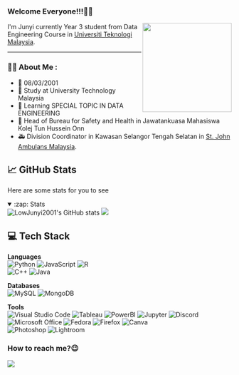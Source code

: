 ### Welcome Everyone!!!🤗🤗
<img align="right" width="200px" src= "https://media.tenor.com/FABadXdQ65MAAAAC/hi-hello.gif" >  

I'm Junyi currently Year 3 student from Data Engineering Course in [Universiti Teknologi Malaysia](https://www.utm.my/).

---

### :man_technologist: About Me :

- 📆 08/03/2001
- 🏫 Study at University Technology Malaysia
- 📝 Learning SPECIAL TOPIC IN DATA ENGINEERING
- 🦺 Head of Bureau for Safety and Health in Jawatankuasa Mahasiswa Kolej Tun Hussein Onn
- 🚑 Division Coordinator in Kawasan Selangor Tengah Selatan in [St. John Ambulans Malaysia](http://sjamsde.dyndns.org:81/data/results.cfm?SJAMID=60554&Submit=Search).

## 📈 GitHub Stats
Here are some stats for you to see
<details open>
  <summary>:zap: Stats</summary>
  <img alt="LowJunyi2001's GitHub stats" src="https://github-readme-stats.vercel.app/api?username=LowJunyi2001&show_icons=true&disable_animations=true">
  <img src="https://github-readme-stats.vercel.app/api/top-langs/?username=LowJunyi2001&layout=compact&hide=html&langs_count=10">
</details>

## 💻 Tech Stack
**Languages**  
![Python](https://img.shields.io/badge/python-3670A0?style=for-the-badge&logo=python&logoColor=ffdd54)
![JavaScript](https://img.shields.io/badge/javascript-%23323330.svg?style=for-the-badge&logo=javascript&logoColor=%23F7DF1E)
![R](https://img.shields.io/badge/r-%23276DC3.svg?style=for-the-badge&logo=r&logoColor=white)  
![C++](https://img.shields.io/badge/c++-%2300599C.svg?style=for-the-badge&logo=c%2B%2B&logoColor=white)
![Java](https://img.shields.io/badge/java-%23ED8B00.svg?style=for-the-badge&logo=java&logoColor=white)


**Databases**  
![MySQL](https://img.shields.io/badge/MySQL-00000F?style=for-the-badge&logo=mysql&logoColor=white)
![MongoDB](https://img.shields.io/badge/MongoDB-%234ea94b.svg?style=for-the-badge&logo=mongodb&logoColor=white)


**Tools**  
![Visual Studio Code](https://img.shields.io/badge/Visual%20Studio%20Code-0078d7.svg?style=for-the-badge&logo=visual-studio-code&logoColor=white)
![Tableau](https://img.shields.io/badge/Tableau-E97627?style=for-the-badge&logo=Tableau&logoColor=white)
![PowerBI](https://img.shields.io/badge/PowerBI-F2C811?style=for-the-badge&logo=Power%20BI&logoColor=white)
![Jupyter](https://img.shields.io/badge/Jupyter-F37626.svg?&style=for-the-badge&logo=Jupyter&logoColor=white)
![Discord](https://img.shields.io/badge/Discord-5865F2?style=for-the-badge&logo=discord&logoColor=white)  
![Microsoft Office](https://img.shields.io/badge/Microsoft_Office-D83B01?style=for-the-badge&logo=microsoft-office&logoColor=white)
![Fedora](https://img.shields.io/badge/Fedora-294172?style=for-the-badge&logo=fedora&logoColor=white)
![Firefox](https://img.shields.io/badge/Firefox-FF7139?style=for-the-badge&logo=Firefox-Browser&logoColor=white)
![Canva](https://img.shields.io/badge/Canva-%2300C4CC.svg?style=for-the-badge&logo=Canva&logoColor=white)  
![Photoshop](https://img.shields.io/badge/Adobe%20Photoshop-31A8FF?style=for-the-badge&logo=Adobe%20Photoshop&logoColor=black)
![Lightroom](https://img.shields.io/badge/Adobe%20Lightroom-31A8FF?style=for-the-badge&logo=Adobe%20Lightroom&logoColor=white)


### How to reach me?😉
<a href="mailto:Low.junyi2001@gmail.com"><img src="https://img.shields.io/badge/Low.junyi2001@gmail.com-D14836?style=flat&logo=gmail&logoColor=white"> </a>
